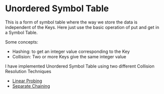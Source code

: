 # Unordered Symbol Table

This is a form of symbol table where the way we store the data is independent of the Keys. Here just use the basic
operation of put and get in a Symbol Table.

Some concepts:

- Hashing: to get an integer value corresponding to the Key
- Collision: Two or more Keys give the same integer value

I have implemented Unordered Symbol Table using two different Collision Resolution Techniques

- [Linear Probing](LinearProbing.java)
- [Separate Chaining](SeparateChaining.java)